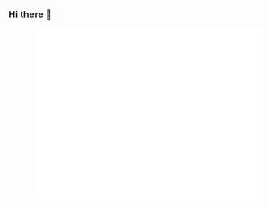 ### Hi there 👋
<p align="center"><img src="/github-metrics.svg" alt="Metrics" width="400"></p>
<!--

<picture>
  <img src="/github-metrics.svg" alt="Metrics">
</picture>


**cardoza1991/cardoza1991** is a ✨ _special_ ✨ repository because its `README.md` (this file) appears on your GitHub profile.

Here are some ideas to get you started:

- 🔭 I’m currently working on ...
- 🌱 I’m currently learning ...
- 👯 I’m looking to collaborate on ...
- 🤔 I’m looking for help with ...
- 💬 Ask me about ...
- 📫 How to reach me: ...
- 😄 Pronouns: ...
- ⚡ Fun fact: ...
-->
